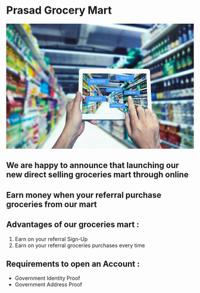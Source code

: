 # Prasad Grocery Mart
![](https://github.com/prasadbobbilla/Prasad-Grocery-Mart/blob/master/GettyImages-691117788-5ab9a1053418c60036b78d71-5abda7bf0e23d9003637f418.jpg)

## We are happy to announce that launching our new direct selling groceries mart through online

## Earn money when your referral purchase groceries from our mart

## Advantages of our groceries mart :
<ol> 
  <li>Earn on your referral Sign-Up</li>
  <li>Earn on your referral groceries purchases every time</li>
</ol>
<h2> Requirements to open an Account :</h2>
<ul>
  <li>Government Identity Proof</li>
  <li>Government Address Proof</li>
</ul>

